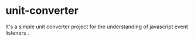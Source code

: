 # unit-converter

It's a simple unit converter project for the understanding of javascript event listeners .
